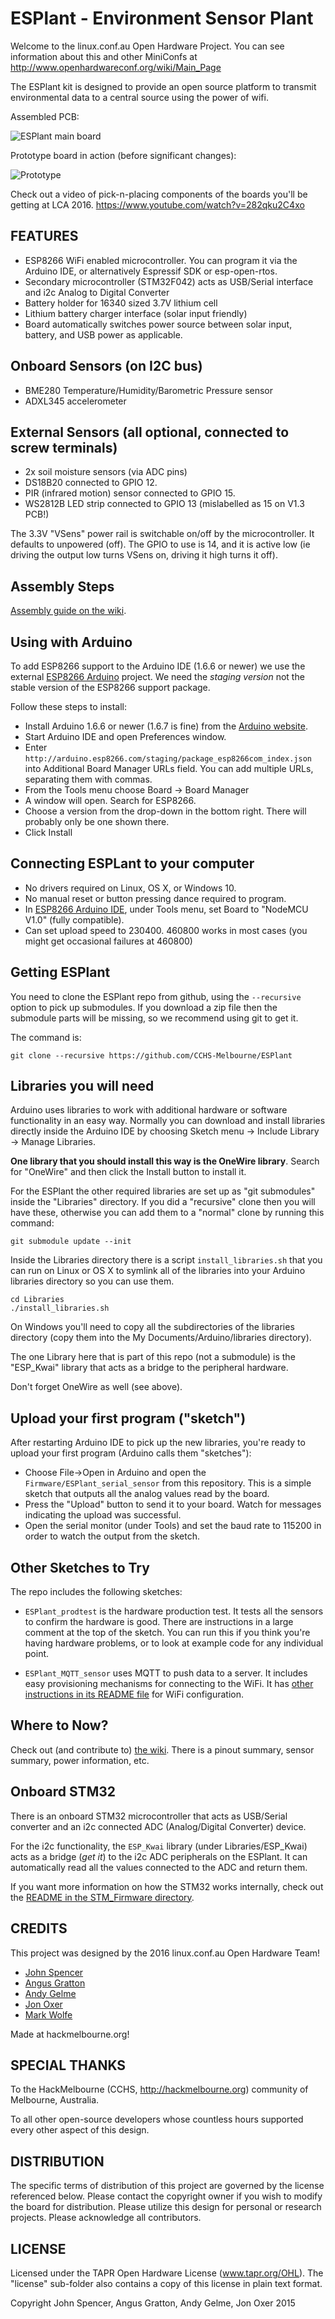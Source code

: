 ESPlant - Environment Sensor Plant
=============

Welcome to the linux.conf.au Open Hardware Project.  You can see information about this and other MiniConfs at http://www.openhardwareconf.org/wiki/Main_Page

The ESPlant kit is designed to provide an open source platform to transmit environmental data to a central source using the power of wifi.

Assembled PCB:

![ESPlant main board](Photos/ESPlant.jpg?raw=true "Front")

Prototype board in action (before significant changes):

![Prototype](Photos/ESPlant.prototype.jpg?raw=true "Prototype")

Check out a video of pick-n-placing components of the boards you'll be getting at LCA 2016.
https://www.youtube.com/watch?v=282qku2C4xo

FEATURES
--------

* ESP8266 WiFi enabled microcontroller. You can program it via the Arduino IDE, or alternatively Espressif SDK or esp-open-rtos.
* Secondary microcontroller (STM32F042) acts as USB/Serial interface and i2c Analog to Digital Converter
* Battery holder for 16340 sized 3.7V lithium cell
* Lithium battery charger interface (solar input friendly)
* Board automatically switches power source between solar input, battery, and USB power as applicable.

## Onboard Sensors (on I2C bus)

* BME280 Temperature/Humidity/Barometric Pressure sensor
* ADXL345 accelerometer

## External Sensors (all optional, connected to screw terminals)

* 2x soil moisture sensors (via ADC pins)
* DS18B20 connected to GPIO 12.
* PIR (infrared motion) sensor connected to GPIO 15.
* WS2812B LED strip connected to GPIO 13 (mislabelled as 15 on V1.3 PCB!)

The 3.3V "VSens" power rail is switchable on/off by the microcontroller. It defaults to unpowered (off). The GPIO to use is 14, and it is active low (ie driving the output low turns VSens on, driving it high turns it off).

Assembly Steps
--------------

[Assembly guide on the wiki](https://github.com/CCHS-Melbourne/ESPlant/wiki/Step-1:-Step-by-Step-Assembly).

Using with Arduino
------------------

To add ESP8266 support to the Arduino IDE (1.6.6 or newer) we use the external [ESP8266 Arduino](https://github.com/esp8266/Arduino) project. We need the *staging version* not the stable version of the ESP8266 support package.

Follow these steps to install:

* Install Arduino 1.6.6 or newer (1.6.7 is fine) from the [Arduino website](http://arduino.cc).
* Start Arduino IDE and open Preferences window.
* Enter `http://arduino.esp8266.com/staging/package_esp8266com_index.json` into Additional Board Manager URLs field. You can add multiple URLs, separating them with commas.
* From the Tools menu choose Board -> Board Manager
* A window will open. Search for ESP8266.
* Choose a version from the drop-down in the bottom right. There will probably only be one shown there.
* Click Install

Connecting ESPLant to your computer
-----------------------------------

* No drivers required on Linux, OS X, or Windows 10.
* No manual reset or button pressing dance required to program.
* In [ESP8266 Arduino IDE](https://github.com/esp8266/arduino), under Tools menu, set Board to "NodeMCU V1.0" (fully compatible).
* Can set upload speed to 230400. 460800 works in most cases (you might get occasional failures at 460800)

Getting ESPlant
---------------

You need to clone the ESPlant repo from github, using the `--recursive` option to pick up submodules. If you download a zip file then the submodule parts will be missing, so we recommend using git to get it.

The command is:
```
git clone --recursive https://github.com/CCHS-Melbourne/ESPlant
```

Libraries you will need
-----------------------

Arduino uses libraries to work with additional hardware or software functionality in an easy way. Normally you can download and install libraries directly inside the Arduino IDE by choosing Sketch menu -> Include Library -> Manage Libraries.

**One library that you should install this way is the OneWire library**. Search for "OneWire" and then click the Install button to install it.

For the ESPlant the other required libraries are set up as "git submodules" inside the "Libraries" directory. If you did a "recursive" clone then you will have these, otherwise you can add them to a "normal" clone by running this command:

```
git submodule update --init
```

Inside the Libraries directory there is a script `install_libraries.sh` that you can run on Linux or OS X to symlink all of the libraries into your Arduino libraries directory so you can use them.

```
cd Libraries
./install_libraries.sh
```

On Windows you'll need to copy all the subdirectories of the libraries directory (copy them into the My Documents/Arduino/libraries directory).

The one Library here that is part of this repo (not a submodule) is the "ESP_Kwai" library that acts as a bridge to the peripheral hardware.

Don't forget OneWire as well (see above).


Upload your first program ("sketch")
------------------------------------

After restarting Arduino IDE to pick up the new libraries, you're ready to upload your first program (Arduino calls them "sketches"):

* Choose File->Open in Arduino and open the `Firmware/ESPlant_serial_sensor` from this repository. This is a simple sketch that outputs all the analog values read by the board.
* Press the "Upload" button to send it to your board. Watch for messages indicating the upload was successful.
* Open the serial monitor (under Tools) and set the baud rate to 115200 in order to watch the output from the sketch.


Other Sketches to Try
---------------------

The repo includes the following sketches:

* `ESPlant_prodtest` is the hardware production test. It tests all the sensors to confirm the hardware is good. There are instructions in a large comment at the top of the sketch. You can run this if you think you're having hardware problems, or to look at example code for any individual point.

* `ESPlant_MQTT_sensor` uses MQTT to push data to a server. It includes easy provisioning mechanisms for connecting to the WiFi. It has [other instructions in its README file](https://github.com/CCHS-Melbourne/ESPlant/tree/master/Firmware/ESPlant_MQTT_sensor#readme) for WiFi configuration.


Where to Now?
-------------

Check out (and contribute to) [the wiki](https://github.com/CCHS-Melbourne/ESPlant/wiki). There is a pinout summary, sensor summary, power information, etc.


Onboard STM32
-------------

There is an onboard STM32 microcontroller that acts as USB/Serial converter and an i2c connected ADC (Analog/Digital Converter) device.

For the i2c functionality, the `ESP_Kwai` library (under Libraries/ESP_Kwai) acts as a bridge (*get it*) to the i2c ADC peripherals on the ESPlant. It can automatically read all the values connected to the ADC and return them.

If you want more information on how the STM32 works internally, check out the [README in the STM_Firmware directory](https://github.com/CCHS-Melbourne/ESPlant/tree/master/STM_Firmware#readme).

CREDITS
------------

This project was designed by the 2016 linux.conf.au Open Hardware Team!
 - [John Spencer](https://github.com/mage0r)
 - [Angus Gratton](https://github.com/projectgus)
 - [Andy Gelme](https://github.com/geekscape)
 - [Jon Oxer](https://github.com/jonoxer)
 - [Mark Wolfe](https://github.com/wolfeidau)

Made at hackmelbourne.org!

SPECIAL THANKS
------------

To the HackMelbourne (CCHS, http://hackmelbourne.org) community of Melbourne, Australia.

To all other open-source developers whose countless hours supported every other aspect of this design.

DISTRIBUTION
------------
The specific terms of distribution of this project are governed by the
license referenced below. Please contact the copyright owner if you wish to modify the board for distribution. Please utilize this design for personal or research projects. Please acknowledge all contributors.

LICENSE
-------
Licensed under the TAPR Open Hardware License (www.tapr.org/OHL).
The "license" sub-folder also contains a copy of this license in plain text format.

Copyright John Spencer, Angus Gratton, Andy Gelme, Jon Oxer 2015
